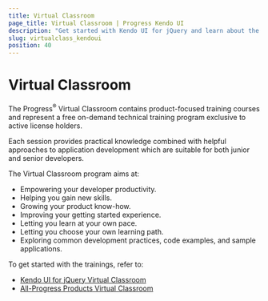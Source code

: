 ```yaml
---
title: Virtual Classroom
page_title: Virtual Classroom | Progress Kendo UI
description: "Get started with Kendo UI for jQuery and learn about the Virtual Classroom free on-demand technical training program exclusive to active license holders."
slug: virtualclass_kendoui
position: 40
---
```


# Virtual Classroom

The Progress<sup>®</sup> Virtual Classroom contains product-focused training courses and represent a free on-demand technical training program exclusive to active license holders.

Each session provides practical knowledge combined with helpful approaches to application development which are suitable for both junior and senior developers.

The Virtual Classroom program aims at:
* Empowering your developer productivity.
* Helping you gain new skills.
* Growing your product know-how.
* Improving your getting started experience.
* Letting you learn at your own pace.
* Letting you choose your own learning path.
* Exploring common development practices, code examples, and sample applications.

To get started with the trainings, refer to:
* [Kendo UI for jQuery Virtual Classroom](https://progress.exceedlms.com/student/path/366724-kendo-ui-jquery)
* [All-Progress Products Virtual Classroom](https://www.telerik.com/account/support/virtual-classroom)
